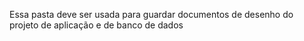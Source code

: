 Essa pasta deve ser usada para guardar documentos de desenho do projeto de aplicação e de banco de dados
